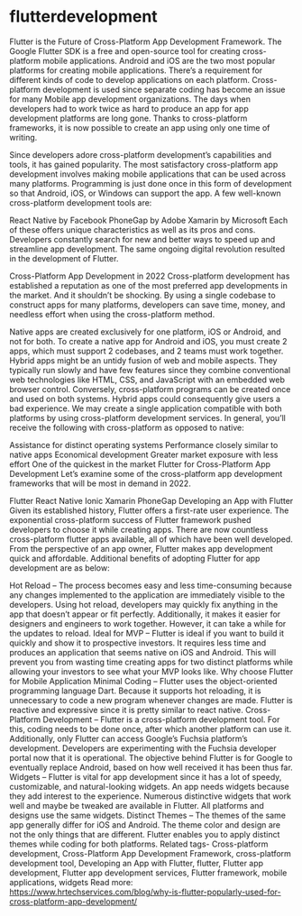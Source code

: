 # flutterdevelopment
Flutter is the Future of Cross-Platform App Development Framework.
The Google Flutter SDK is a free and open-source tool for creating cross-platform mobile applications.
Android and iOS are the two most popular platforms for creating mobile applications. There’s a requirement for different kinds of code to develop applications on each platform. Cross-platform development is used since separate coding has become an issue for many Mobile app development organizations. The days when developers had to work twice as hard to produce an app for app development platforms are long gone. Thanks to cross-platform frameworks, it is now possible to create an app using only one time of writing.

Since developers adore cross-platform development’s capabilities and tools, it has gained popularity. The most satisfactory cross-platform app development involves making mobile applications that can be used across many platforms. Programming is just done once in this form of development so that Android, iOS, or Windows can support the app.
A few well-known cross-platform development tools are:

React Native by Facebook
PhoneGap by Adobe
Xamarin by Microsoft
Each of these offers unique characteristics as well as its pros and cons.
Developers constantly search for new and better ways to speed up and streamline app development. The same ongoing digital revolution resulted in the development of Flutter.

Cross-Platform App Development in 2022
Cross-platform development has established a reputation as one of the most preferred app developments in the market. And it shouldn’t be shocking. By using a single codebase to construct apps for many platforms, developers can save time, money, and needless effort when using the cross-platform method.

Native apps are created exclusively for one platform, iOS or Android, and not for both. To create a native app for Android and iOS, you must create 2 apps, which must support 2 codebases, and 2 teams must work together.
Hybrid apps might be an untidy fusion of web and mobile aspects. They typically run slowly and have few features since they combine conventional web technologies like HTML, CSS, and JavaScript with an embedded web browser control. Conversely, cross-platform programs can be created once and used on both systems. Hybrid apps could consequently give users a bad experience.
We may create a single application compatible with both platforms by using cross-platform development services.
In general, you’ll receive the following with cross-platform as opposed to native:

Assistance for distinct operating systems
Performance closely similar to native apps
Economical development
Greater market exposure with less effort
One of the quickest in the market
Flutter for Cross-Platform App Development
Let’s examine some of the cross-platform app development frameworks that will be most in demand in 2022.

Flutter
React Native
Ionic
Xamarin
PhoneGap
Developing an App with Flutter
Given its established history, Flutter offers a first-rate user experience. The exponential cross-platform success of Flutter framework pushed developers to choose it while creating apps. There are now countless cross-platform flutter apps available, all of which have been well developed. From the perspective of an app owner, Flutter makes app development quick and affordable. Additional benefits of adopting Flutter for app development are as below:

Hot Reload – The process becomes easy and less time-consuming because any changes implemented to the application are immediately visible to the developers. Using hot reload, developers may quickly fix anything in the app that doesn’t appear or fit perfectly. Additionally, it makes it easier for designers and engineers to work together. However, it can take a while for the updates to reload.
Ideal for MVP – Flutter is ideal if you want to build it quickly and show it to prospective investors. It requires less time and produces an application that seems native on iOS and Android. This will prevent you from wasting time creating apps for two distinct platforms while allowing your investors to see what your MVP looks like.
Why choose Flutter for Mobile Application
Minimal Coding – Flutter uses the object-oriented programming language Dart. Because it supports hot reloading, it is unnecessary to code a new program whenever changes are made. Flutter is reactive and expressive since it is pretty similar to react native.
Cross-Platform Development – Flutter is a cross-platform development tool. For this, coding needs to be done once, after which another platform can use it. Additionally, only Flutter can access Google’s Fuchsia platform’s development. Developers are experimenting with the Fuchsia developer portal now that it is operational. The objective behind Flutter is for Google to eventually replace Android, based on how well received it has been thus far.
Widgets – Flutter is vital for app development since it has a lot of speedy, customizable, and natural-looking widgets. An app needs widgets because they add interest to the experience. Numerous distinctive widgets that work well and maybe be tweaked are available in Flutter. All platforms and designs use the same widgets.
Distinct Themes – The themes of the same app generally differ for iOS and Android. The theme color and design are not the only things that are different. Flutter enables you to apply distinct themes while coding for both platforms.
Related tags- Cross-platform development, Cross-Platform App Development Framework, cross-platform development tool, Developing an App with Flutter, flutter, Flutter app development, Flutter app development services, Flutter framework, mobile applications, widgets
Read more: https://www.hrtechservices.com/blog/why-is-flutter-popularly-used-for-cross-platform-app-development/
